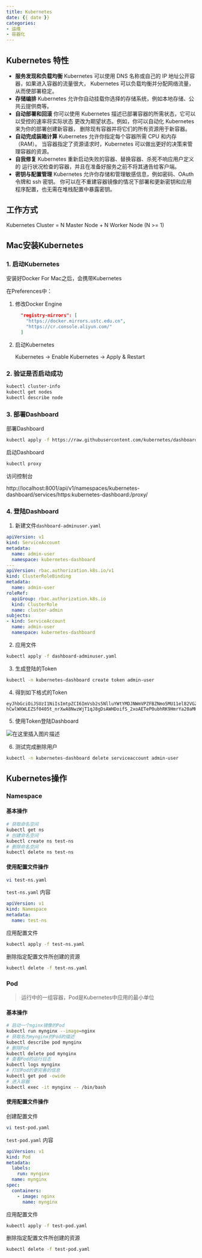 ```yaml
---
title: Kubernetes
date: {{ date }}
categories:
- 运维
- 容器化
---
```

## Kubernetes 特性

- **服务发现和负载均衡**
  Kubernetes 可以使用 DNS 名称或自己的 IP 地址公开容器，如果进入容器的流量很大， Kubernetes 可以负载均衡并分配网络流量，从而使部署稳定。
- **存储编排**
  Kubernetes 允许你自动挂载你选择的存储系统，例如本地存储、公共云提供商等。
- **自动部署和回滚**
  你可以使用 Kubernetes 描述已部署容器的所需状态，它可以以受控的速率将实际状态 更改为期望状态。例如，你可以自动化 Kubernetes 来为你的部署创建新容器， 删除现有容器并将它们的所有资源用于新容器。
- **自动完成装箱计算**
  Kubernetes 允许你指定每个容器所需 CPU 和内存（RAM）。 当容器指定了资源请求时，Kubernetes 可以做出更好的决策来管理容器的资源。
- **自我修复**
  Kubernetes 重新启动失败的容器、替换容器、杀死不响应用户定义的 运行状况检查的容器，并且在准备好服务之前不将其通告给客户端。
- **密钥与配置管理**
  Kubernetes 允许你存储和管理敏感信息，例如密码、OAuth 令牌和 ssh 密钥。 你可以在不重建容器镜像的情况下部署和更新密钥和应用程序配置，也无需在堆栈配置中暴露密钥。

## 工作方式

Kubernetes Cluster = N Master Node + N Worker Node (N >= 1)

## Mac安装Kubernetes

### 1. 启动Kubernetes

安装好Docker For Mac之后，会携带Kubernetes

在Preferences中：

1. 修改Docker Engine

   ```json
     "registry-mirrors": [
       "https://docker.mirrors.ustc.edu.cn",
       "https://cr.console.aliyun.com/"
     ]
   ```

2. 启动Kubernetes

   Kubernetes -> Enable Kubernetes -> Apply & Restart

### 2. 验证是否启动成功

```sh
kubectl cluster-info
kubectl get nodes
kubectl describe node
```

### 3. 部署Dashboard

部署Dashboard

```sh
kubectl apply -f https://raw.githubusercontent.com/kubernetes/dashboard/v2.3.1/aio/deploy/recommended.yaml
```

启动Dashboard

```sh
kubectl proxy
```

访问控制台

http://localhost:8001/api/v1/namespaces/kubernetes-dashboard/services/https:kubernetes-dashboard:/proxy/

### 4. 登陆Dashboard

1. 新建文件`dashboard-adminuser.yaml`

```yaml
apiVersion: v1
kind: ServiceAccount
metadata:
  name: admin-user
  namespace: kubernetes-dashboard
---
apiVersion: rbac.authorization.k8s.io/v1
kind: ClusterRoleBinding
metadata:
  name: admin-user
roleRef:
  apiGroup: rbac.authorization.k8s.io
  kind: ClusterRole
  name: cluster-admin
subjects:
- kind: ServiceAccount
  name: admin-user
  namespace: kubernetes-dashboard
```

2. 应用文件

```sh
kubectl apply -f dashboard-adminuser.yaml
```

3. 生成登陆的Token

```sh
kubectl -n kubernetes-dashboard create token admin-user
```

4. 得到如下格式的Token

```
eyJhbGciOiJSUzI1NiIsImtpZCI6ImVsb2s5NlluYWtYMDJNWmVPZFBZNmo5MU11el82VGZwR2gtVUE0OTlhY1UifQ.eyJhdWQiOlsiaHR0cHM6Ly9rdWJlcm5ldGVzLmRlZmF1bHQuc3ZjLmNsdXN0ZXIubG9jYWwiXSwiZXhwIjoxNjU0Njg2MzM1LCJpYXQiOjE2NTQ2ODI3MzUsImlzcyI6Imh0dHBzOi8va3ViZXJuZXRlcy5kZWZhdWx0LnN2Yy5jbHVzdGVyLmxvY2FsIiwia3ViZXJuZXRlcy5pbyI6eyJuYW1lc3BhY2UiOiJrdWJlcm5ldGVzLWRhc2hib2FyZCIsInNlcnZpY2VhY2NvdW50Ijp7Im5hbWUiOiJhZG1pbi11c2VyIiwidWlkIjoiYWExY2Y0MTAtODdlNS00MDY2LWI4ODgtMTg1MmE4NTg5NzFjIn19LCJuYmYiOjE2NTQ2ODI3MzUsInN1YiI6InN5c3RlbTpzZXJ2aWNlYWNjb3VudDprdWJlcm5ldGVzLWRhc2hib2FyZDphZG1pbi11c2VyIn0.UCSlwuNnIVQnsopHXG8PvLMDmcbtig3S8TCtN716xD4yITdpc4RqwmxzKJx1QI2L2bHKEnwMD38u96Q4qQnGWzcJ1R8MDtZc7gGtFWk51bgoie6lOtTyf4n1WSkSBzd2UFppMfDB6jiZ2vDR02crhazFgOO0dVtRGUfclDLOm2x1pTemdZJDQcR9TywKDXyQeLvGJXEi_N_a43AhnZmbI_OcadiRCc-hCwlWXWLEZSf0405t_nrXwA8NwzWjT1qJ8gDsAWHDoifS_2xoAETeP0ubhRK9HmrYa20aMHRc_M1HBiwbossNNET_iKdUqLYUNrac2r5SYQ72ia_qG4inRA
```

5. 使用Token登陆Dashboard

![在这里插入图片描述](https://img-blog.csdnimg.cn/a4010b6b0b024cf59734eaded23817b5.png)

6. 测试完成删除用户

```sh
kubectl -n kubernetes-dashboard delete serviceaccount admin-user
```

## Kubernetes操作

### Namespace

#### 基本操作

```sh
# 获取命名空间
kubectl get ns
# 创建命名空间
kubectl create ns test-ns
# 删除命名空间
kubectl delete ns test-ns
```

#### 使用配置文件操作

```sh
vi test-ns.yaml
```

`test-ns.yaml` 内容

```yaml
apiVersion: v1
kind: Namespace
metadata:
  name: test-ns
```

应用配置文件

```sh
kubectl apply -f test-ns.yaml
```

删除指定配置文件所创建的资源

```sh
kubectl delete -f test-ns.yaml
```

### Pod

> 运行中的一组容器，Pod是Kubernetes中应用的最小单位

#### 基本操作

```sh
# 启动一个nginx镜像的Pod
kubectl run mynginx --image=nginx
# 获取名为mynginx的Pod的描述
kubectl describe pod mynginx
# 删除Pod
kubectl delete pod mynginx
# 查看Pod的运行日志
kubectl logs mynginx
# 打印Pod的更完善的信息
kubectl get pod -owide
# 进入容器
kubectl exec -it mynginx -- /bin/bash
```

#### 使用配置文件操作

创建配置文件

```sh
vi test-pod.yaml
```

`test-pod.yaml` 内容

```yaml
apiVersion: v1
kind: Pod
metadata:
  labels:
    run: mynginx
  name: mynginx
spec:
  containers:
    - image: nginx
      name: mynginx
```

应用配置文件

```sh
kubectl apply -f test-pod.yaml
```

删除指定配置文件所创建的资源

```sh
kubectl delete -f test-pod.yaml
```

